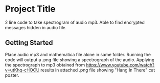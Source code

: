 # Project Title

2 line code to take spectrogram of audio mp3. Able to find encrypted messages hidden in audio file.

## Getting Started

Place audio mp3 and mathematica file alone in same folder. Running the code will output a .png file showing a spectrograph of the audio. Applying the spectrograph to mp3 obtained from https://www.youtube.com/watch?v=utKhq-cHOCU results in attached .png file showing "Hang In There" cat poster.



